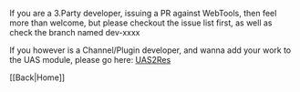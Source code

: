 If you are a 3.Party developer, issuing a PR against WebTools, then feel more than welcome, but please checkout the issue list first, as well as check the branch named dev-xxxx

If you however is a Channel/Plugin developer, and wanna add your work to the UAS module, please go here:
[UAS2Res](https://github.com/ukdtom/UAS2Res/wiki)

[[Back|Home]]